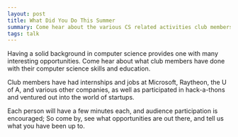 ```yaml
---
layout: post
title: What Did You Do This Summer
summary: Come hear about the various CS related activities club members were up to this summer, from internships to projects and more.
tags: talk
---
```


Having a solid background in computer science provides one with many
interesting opportunities.  Come hear about what club members have done with
their computer science skills and education.

Club members have had internships and jobs at Microsoft, Raytheon, the U of A,
and various other companies, as well as participated in hack-a-thons and ventured out
into the world of startups.

Each person will have a few minutes each, and audience participation is encouraged; So come by, see what opportunities are
out there, and tell us what you have been up to.


